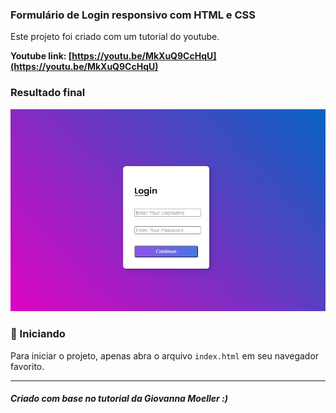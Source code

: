 ### Formulário de Login responsivo com HTML e CSS

Este projeto foi criado com um tutorial do youtube.
  
**Youtube link:  [https://youtu.be/MkXuQ9CcHqU](https://youtu.be/MkXuQ9CcHqU)**

### Resultado final
<img src="assets/final.png" alt="Web Version"/>

### 🚀 Iniciando

Para iniciar o projeto, apenas abra o arquivo `index.html` em seu navegador favorito.

---
##### Criado com base no tutorial da Giovanna Moeller :)
